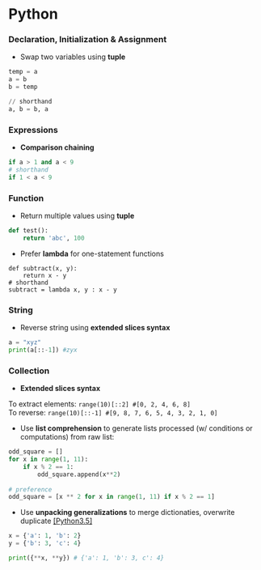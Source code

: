 # Python

### Declaration, Initialization & Assignment
+ Swap two variables using **tuple**
```py
temp = a
a = b
b = temp

// shorthand
a, b = b, a
```


### Expressions
+ **Comparison chaining**
```py
if a > 1 and a < 9
# shorthand
if 1 < a < 9
```


### Function
+ Return multiple values using **tuple**
```py
def test():
    return 'abc', 100
```
+ Prefer **lambda** for one-statement functions
```
def subtract(x, y): 
    return x - y
# shorthand
subtract = lambda x, y : x - y
```


### String
+ Reverse string using **extended slices syntax**
```py
a = "xyz"
print(a[::-1]) #zyx
```



### Collection
+ **Extended slices syntax**
 
To extract elements: ```range(10)[::2] #[0, 2, 4, 6, 8]```   
To reverse: ```range(10)[::-1] #[9, 8, 7, 6, 5, 4, 3, 2, 1, 0]```

+ Use **list comprehension** to generate lists processed (w/ conditions or computations) from raw list:
```py
odd_square = [] 
for x in range(1, 11): 
    if x % 2 == 1: 
        odd_square.append(x**2)
        
# preference
odd_square = [x ** 2 for x in range(1, 11) if x % 2 == 1] 
```

+ Use **unpacking generalizations** to merge dictionaties, overwrite duplicate [[Python3.5]](https://www.python.org/dev/peps/pep-0448/)
```py
x = {'a': 1, 'b': 2}
y = {'b': 3, 'c': 4}

print({**x, **y}) # {'a': 1, 'b': 3, c': 4}
```
